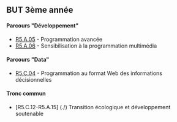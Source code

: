 ## BUT 3ème année

#### Parcours "Développement"
- [R5.A.05](./R5A05) - Programmation avancée
- [R5.A.06](./R5A06) - Sensibilisation à la programmation multimédia

#### Parcours "Data"
- [R5.C.04](./R5C04) - Programmation au format Web des informations décisionnelles

#### Tronc commun
- [R5.C.12-R5.A.15] (./) Transition écologique et développement soutenable
